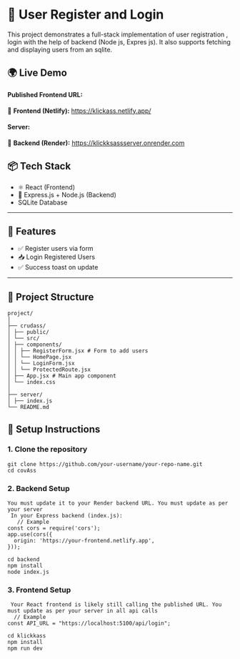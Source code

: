 # 👤 User Register and Login 

This project demonstrates a full-stack implementation of user registration , login  with the help of backend (Node js, Expres js). It also supports fetching and displaying users from an sqlite.

## 🌍 Live Demo

#### Published Frontend URL:
🔗 **Frontend (Netlify):** https://klickass.netlify.app/

#### Server:
🔗 **Backend (Render):** https://klickksassserver.onrender.com

## 📦 Tech Stack

- ⚛️ React (Frontend)
- 🧠 Express.js + Node.js (Backend)
- SQLite Database

---

## 🚀 Features

- ✅ Register users via form
- 📥 Login  Registered Users 
- ✅ Success toast on update

---

## 📁 Project Structure
```
project/
│
├── crudass/
│ ├── public/
│ └── src/
│ ├── components/
│ │ ├── RegisterForm.jsx # Form to add users
│ │ └── HomePage.jsx 
│ │ └── LoginForm.jsx 
│ │ └── ProtectedRoute.jsx 
│ ├── App.jsx # Main app component
│ └── index.css
│
├── server/
│ ├── index.js
└── README.md
```

## 🔧 Setup Instructions

### 1. Clone the repository

    git clone https://github.com/your-username/your-repo-name.git
    cd covAss

###  2. Backend Setup

   
    You must update it to your Render backend URL. You must update as per your server
     In your Express backend (index.js):
       // Example
    const cors = require('cors');
    app.use(cors({
      origin: 'https://your-frontend.netlify.app',
    }));
    
    cd backend
    npm install
    node index.js
    
###  3. Frontend Setup

     Your React frontend is likely still calling the published URL. You must update as per your server in all api calls
      // Example
    const API_URL = "https://localhost:5100/api/login";
    
    cd klickkass
    npm install
    npm run dev
